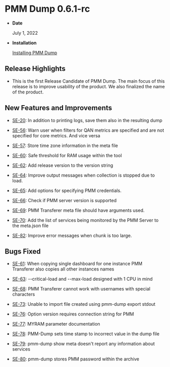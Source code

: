 # PMM Dump 0.6.1-rc

* **Date**

    July 1, 2022

* **Installation**

    [Installing PMM Dump](../installation.md)

## Release Highlights

* This is the first Release Candidate of PMM Dump. The main focus of this release is to improve usability of the product. We also finalized the name of the product.

## New Features and Improvements

* [SE-20](https://jira.percona.com/browse/SE-20): In addition to printing logs, save them also in the resulting dump

* [SE-56](https://jira.percona.com/browse/SE-56): Warn user when filters for QAN metrics are specified and are not specified for core metrics. And vice versa

* [SE-57](https://jira.percona.com/browse/SE-57): Store time zone information in the meta file

* [SE-60](https://jira.percona.com/browse/SE-60): Safe threshold for RAM usage within the tool

* [SE-62](https://jira.percona.com/browse/SE-62): Add release version to the version string

* [SE-64](https://jira.percona.com/browse/SE-64): Improve output messages when collection is stopped due to load.

* [SE-65](https://jira.percona.com/browse/SE-65): Add options for specifying PMM credentials.

* [SE-66](https://jira.percona.com/browse/SE-66): Check if PMM server version is supported

* [SE-69](https://jira.percona.com/browse/SE-69): PMM Transferer meta file should have arguments used.

* [SE-70](https://jira.percona.com/browse/SE-70): Add the list of services being monitored by the PMM Server to the meta.json file

* [SE-82](https://jira.percona.com/browse/SE-82): Improve error messages when chunk is too large.

## Bugs Fixed

* [SE-61](https://jira.percona.com/browse/SE-61): When copying single dashboard for one instance PMM Transferer also copies all other instances names

* [SE-63](https://jira.percona.com/browse/SE-63): --critical-load and --max-load designed with 1 CPU in mind

* [SE-68](https://jira.percona.com/browse/SE-68): PMM Transferer cannot work with usernames with special characters

* [SE-73](https://jira.percona.com/browse/SE-73): Unable to import file created using pmm-dump export stdout 

* [SE-76](https://jira.percona.com/browse/SE-76): Option version requires connection string for PMM

* [SE-77](https://jira.percona.com/browse/SE-77): MYRAM parameter documentation

* [SE-78](https://jira.percona.com/browse/SE-78): PMM-Dump sets time stamp to incorrect value in the dump file

* [SE-79](https://jira.percona.com/browse/SE-79): pmm-dump show meta doesn't report any information about services

* [SE-80](https://jira.percona.com/browse/SE-80): pmm-dump stores PMM password within the archive
